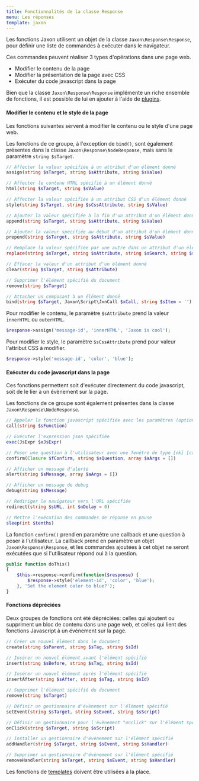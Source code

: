 ```yaml
---
title: Fonctionnalités de la classe Response
menu: Les réponses
template: jaxon
---
```


Les fonctions Jaxon utilisent un objet de la classe `Jaxon\Response\Response`, pour définir une liste de commandes à exécuter dans le navigateur.

Ces commandes peuvent réaliser 3 types d'opérations dans une page web.
- Modifier le contenu de la page
- Modifier la présentation de la page avec CSS
- Exécuter du code javascript dans la page

Bien que la classe `Jaxon\Response\Response` implémente un riche ensemble de fonctions, il est possible de lui en ajouter à l'aide de [plugins](../../extensions/response.html).

#### Modifier le contenu et le style de la page

Les fonctions suivantes servent à modifier le contenu ou le style d'une page web.

Les fonctions de ce groupe, à l'exception de `bind()`, sont également présentes dans la classe `Jaxon\Response\NodeResponse`, mais sans le paramètre `string $sTarget`.

```php
// Affecter la valeur spécifiée à un attribut d'un élément donné
assign(string $sTarget, string $sAttribute, string $sValue)

// Affecter le contenu HTML spécifié à un élément donné
html(string $sTarget, string $sValue)

// Affecter la valeur spécifiée à un attribut CSS d'un élément donné
style(string $sTarget, string $sCssAttribute, string $sValue)

// Ajouter la valeur spécifiée à la fin d'un attribut d'un élément donné
append(string $sTarget, string $sAttribute, string $sValue)

// Ajouter la valeur spécifiée au début d'un attribut d'un élément donné
prepend(string $sTarget, string $sAttribute, string $sValue)

// Remplace la valeur spécifiée par une autre dans un attribut d'un élément donné
replace(string $sTarget, string $sAttribute, string $sSearch, string $sValue)

// Effacer la valeur d'un attribut d'un élément donné
clear(string $sTarget, string $sAttribute)

// Supprimer l'élément spécifié du document
remove(string $sTarget)

// Attacher un composant à un élément donné
bind(string $sTarget, Jaxon\Script\JxnCall $xCall, string $sItem = '')
```

Pour modifier le contenu, le paramètre `$sAttribute` prend la valeur `innerHTML` ou `outerHTML`.

```php
$response->assign('message-id', 'innerHTML', 'Jaxon is cool');
```

Pour modifier le style, le paramètre `$sCssAttribute` prend pour valeur l'attribut CSS à modifier.

```php
$response->style('message-id', 'color', 'blue');
```

#### Exécuter du code javascript dans la page

Ces fonctions permettent soit d'exécuter directement du code javascript, soit de le lier à un évènement sur la page.

Les fonctions de ce groupe sont également présentes dans la classe `Jaxon\Response\NodeResponse`.

```php
// Appeler la fonction javascript spécifiée avec les paramètres (optionnels) donnés
call(string $sFunction)

// Exécuter l'expression json spécifiée
exec(JsExpr $xJsExpr)

// Poser une question à l'utilisateur avec une fenêtre de type [ok] [cancel]
confirm(Closure $fConfirm, string $sQuestion, array $aArgs = [])

// Afficher un message d'alerte
alert(string $sMessage, array $aArgs = [])

// Afficher un message de debug
debug(string $sMessage)

// Rediriger le navigateur vers l'URL spécifiée
redirect(string $sURL, int $nDelay = 0)

// Mettre l'exécution des commandes de réponse en pause
sleep(int $tenths)
```

La fonction `confirm()` prend en paramètre une callback et une question à poser à l'utilisateur.
La callback prend en paramètre un objet `Jaxon\Response\Response`, et les commandes ajoutées à cet objet ne seront exécutées que si l'utilisateur répond oui à la question.

```php
public function doThis()
{
    $this->response->confirm(function($response) {
        $response->style('element-id', 'color', 'blue');
    }, 'Set the element color to blue?');
}
```

#### Fonctions dépréciées

Deux groupes de fonctions ont été dépréciées: celles qui ajoutent ou suppriment un bloc de contenu dans une page web, et celles qui lient des fonctions Javascript à un évènement sur la page.

```php
// Créer un nouvel élément dans le document
create(string $sParent, string $sTag, string $sId)

// Insérer un nouvel élément avant l'élément spécifié
insert(string $sBefore, string $sTag, string $sId)

// Insérer un nouvel élément après l'élément spécifié
insertAfter(string $sAfter, string $sTag, string $sId)

// Supprimer l'élément spécifié du document
remove(string $sTarget)
```

```php
// Définir un gestionnaire d'évènement sur l'élément spécifié
setEvent(string $sTarget, string $sEvent, string $sScript)

// Définir un gestionnaire pour l'évènement "onclick" sur l'élément spécifié
onClick(string $sTarget, string $sScript)

// Installer un gestionnaire d'évènement sur l'élément spécifié
addHandler(string $sTarget, string $sEvent, string $sHandler)

// Supprimer un gestionnaire d'évènement sur l'élément spécifié
removeHandler(string $sTarget, string $sEvent, string $sHandler)
```

Les fonctions de [templates](../../ui-features/templates.html) doivent être utilisées à la place.
